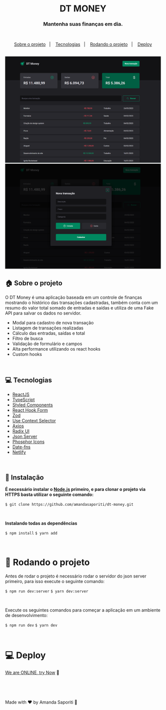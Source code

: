 <h1 align="center">
  DT MONEY
</h1>

<h3 align="center">
  Mantenha suas finanças em dia.
</h3>

<br>

<p align="center">
  <a href="#house-sobre-o-projeto">Sobre o projeto</a>&nbsp;&nbsp;&nbsp;|&nbsp;&nbsp;&nbsp;
  <a href="#computer-tecnologias">Tecnologias</a>&nbsp;&nbsp;&nbsp;|&nbsp;&nbsp;&nbsp;
  <a href="#runner-rodando-o-projeto">Rodando o projeto</a>&nbsp;&nbsp;&nbsp;|&nbsp;&nbsp;&nbsp;
   <a href="#computer-deploy">Deploy</a>
</p>

<br>

<img alt="DT Money Interface" src="https://github.com/amandasaporiti/dt-money/blob/master/src/assets/dt-money-interface.png?raw=true">

<img alt="Cadastro de transações" src="https://github.com/amandasaporiti/dt-money/blob/master/src/assets/cadastro-interface.png?raw=true">

## :house: Sobre o projeto

O DT Money é uma aplicação baseada em um controle de finanças mostrando o histórico das transações cadastradas, também conta com um resumo do valor total somado de entradas e saídas e utiliza de uma Fake API para salvar os dados no servidor.

- Modal para cadastro de nova transação
- Listagem de transações realizadas
- Cálculo das entradas, saídas e total
- Filtro de busca
- Validação de formulário e campos
- Alta performance utilizando os react hooks
- Custom hooks

<br>

## :computer: Tecnologias

- [ReactJS](https://reactjs.org/)
- [TypeScript](https://www.typescriptlang.org/)
- [Styled Components](https://styled-components.com/)
- [React Hook Form](https://react-hook-form.com/)
- [Zod](https://zod.dev/)
- [Use Context Selector](https://github.com/dai-shi/use-context-selector)
- [Axios](https://axios-http.com/ptbr/)
- [Radix UI](https://www.radix-ui.com/)
- [Json Server](https://github.com/typicode/json-server)
- [Phosphor Icons](https://phosphoricons.com/)
- [Date-fns](https://date-fns.org/)
- [Netlify](https://www.netlify.com/)

<br>

## :construction_worker: Instalação

**É necessário instalar o [Node.js](https://nodejs.org/en/download/) primeiro, e para clonar o projeto via HTTPS basta utilizar o seguinte comando:**

`$ git clone https://github.com/amandasaporiti/dt-money.git`

<br>

**Instalando todas as dependências**

`$ npm install`
`$ yarn add`

<br>

# :runner: Rodando o projeto

Antes de rodar o projeto é necessário rodar o servidor do json server primeiro, para isso execute o seguinte comando:

`$ npm run dev:server`
`$ yarn dev:server`

<br>

Execute os seguintes comandos para começar a aplicação em um ambiente de desenvolvimento:

`$ npm run dev`
`$ yarn dev`

<br>

# :computer: Deploy

[We are ONLINE, try Now](https://dt-money-financas.netlify.app/) :tada:<br>

<br>

<br>

<br>

Made with ♥ by Amanda Saporiti :wave:
